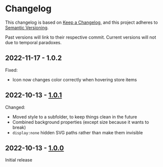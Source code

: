 # Changelog

This changelog is based on [Keep a Changelog](https://keepachangelog.com/), and this project adheres to [Semantic Versioning](https://semver.org/).

Past versions will link to their respective commit. Current versions will not due to temporal paradoxes.

## 2022-11-17 - 1.0.2
Fixed:
  - Icon now changes color correctly when hovering store items

## 2022-10-13 - [1.0.1](https://github.com/Commenter25/userstuffs/blob/42436b16012bc259413cb6366d7e18d695a313ec/xeniasteam.user.css)
Changed:
  - Moved style to a subfolder, to keep things clean in the future
  - Combined background properties (except size because it wants to break)
  - `display:none` hidden SVG paths rather than make them invisible

## 2022-10-13 - [1.0.0](https://github.com/Commenter25/userstuffs/blob/19359b9fe3a10fc76984e74a1ca5b2b4d40a0437/xeniasteam.user.css)
Initial release

